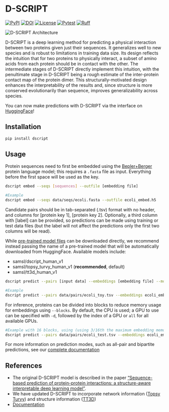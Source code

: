 # D-SCRIPT
[![PyPI](https://img.shields.io/pypi/v/dscript)](https://pypi.org/project/dscript/)
[![DOI](https://zenodo.org/badge/308463847.svg)](https://zenodo.org/badge/latestdoi/308463847)
[![License](https://img.shields.io/github/license/samsledje/D-SCRIPT)](https://github.com/samsledje/D-SCRIPT/blob/main/LICENSE)
[![Pytest](https://github.com/samsledje/D-SCRIPT/actions/workflows/autorun-tests.yml/badge.svg)](https://github.com/samsledje/D-SCRIPT/actions/workflows/autorun-tests.yml)
[![Ruff](https://img.shields.io/endpoint?url=https://raw.githubusercontent.com/astral-sh/ruff/main/assets/badge/v2.json)](https://github.com/astral-sh/ruff)

![D-SCRIPT Architecture](docs/source/img/dscript_architecture.png)

D-SCRIPT is a deep learning method for predicting a physical interaction between two proteins given just their sequences. It generalizes well to new species and is robust to limitations in training data size. Its design reflects the intuition that for two proteins to physically interact, a subset of amino acids from each protein should be in contact with the other. The intermediate stages of D-SCRIPT directly implement this intuition, with the penultimate stage in D-SCRIPT being a rough estimate of the inter-protein contact map of the protein dimer. This structurally-motivated design enhances the interpretability of the results and, since structure is more conserved evolutionarily than sequence, improves generalizability across species.

You can now make predictions with D-SCRIPT via the interface on [HuggingFace](https://huggingface.co/spaces/samsl/D-SCRIPT)!

## Installation

```bash
pip install dscript
```

## Usage

Protein sequences need to first be embedded using the [Bepler+Berger](https://doi.org/10.48550/arXiv.1902.08661) protein language model; this requires a `.fasta` file as input. Everything before the first space will be used as the key.

```bash
dscript embed --seqs [sequences] --outfile [embedding file]

#Example
dscript embed --seqs data/seqs/ecoli.fasta --outfile ecoli_embed.h5

```

Candidate pairs should be in tab-separated (.tsv) format with no header, and columns for [protein key 1], [protein key 2]. Optionally, a third column with [label] can be provided, so predictions can be made using training or test data files (but the label will not affect the predictions only the first two columns will be read).

While [pre-trained model files](https://d-script.readthedocs.io/en/main/data.html#trained-models) can be downloaded directly, we recommend instead passing the name of a pre-trained model that will be automatically downloaded from HuggingFace. Available models include:

- samsl/dscript_human_v1
- samsl/topsy_turvy_human_v1 (**recommended**, default)
- samsl/tt3d_human_v1

```bash
dscript predict --pairs [input data] --embeddings [embedding file] --model [model file] --outfile [predictions file]

#Example
dscript predict --pairs data/pairs/ecoli_toy.tsv --embeddings ecoli_embed.h5 --outfile ecoli_toy_predict
```

For inference, proteins can be divided into blocks to reduce memory usage for embeddings using `--blocks`. By default, the CPU is used; a GPU to use can be specified with `-d`, followed by the index of a GPU or `all` for all available GPUs.
```bash
#Example with 16 blocks, using (using 3/16th the maximum embedding memory), and a GPU
dscript predict --pairs data/pairs/ecoli_test.tsv --embeddings ecoli_embed.h5 --outfile ecoli_test_predict --blocks 16 -d 0
``` 

For more information on prediction modes, such as all-pair and bipartite predictions, see our [complete documentation](https://d-script.readthedocs.io/en/main/usage.html)

## References
 - The original D-SCRIPT model is described in the paper [“Sequence-based prediction of protein-protein interactions: a structure-aware interpretable deep learning model”](https://www.biorxiv.org/content/10.1101/2021.01.22.427866v1).
 - We have updated D-SCRIPT to incorporate network information ([Topsy Turvy](https://academic.oup.com/bioinformatics/article/38/Supplement_1/i264/6617505)) and structure information ([TT3D](https://academic.oup.com/bioinformatics/article/39/11/btad663/7332153))
- [Documentation](https://d-script.readthedocs.io/en/main/)
